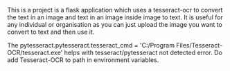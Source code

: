 This is a project is a flask application which uses a tesseract-ocr to convert the text in an image and text in an image inside image to text. It is useful for any individual or organisation as you can just upload the image you want to convert to text and then use it.



The pytesseract.pytesseract.tesseract_cmd = 'C:/Program Files/Tesseract-OCR/tesseract.exe' helps with tesseract/pytesseract not detected error.
Do add Tesseract-OCR to path in environment variables.
